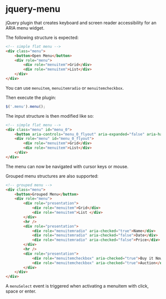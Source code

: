 # jquery-menu

jQuery plugin that creates keyboard and screen reader accessibility for an ARIA menu widget.

The following structure is expected:

```html
<!-- simple flat menu -->
<div class="menu">
    <button>Open Menu</button>
    <div role="menu">
        <div role="menuitem">Grid</div>
        <div role="menuitem">List</div>
    </div>
</div>
```

You can use `menuitem`, `menuitemradio` or `menuitemcheckbox`.

Then execute the plugin:

```js
$('.menu').menu();
```

The input structure is then modified like so:

```html
<!-- simple flat menu -->
<div class="menu" id="menu_0">
    <button aria-controls="menu_0_flyout" aria-expanded="false" aria-haspopup="true">Open Menu</button>
    <div role="menu" id="menu_0_flyout">
        <div role="menuitem">Grid</div>
        <div role="menuitem">List</div>
    </div>
</div>
```

The menu can now be navigated with cursor keys or mouse.

Grouped menu structures are also supported:

```html
<!-- grouped menu -->
<div class="menu">
    <button>Grouped Menu</button>
    <div role="menu">
        <div role="presentation">
            <div role="menuitem">Grid</div>
            <div role="menuitem">List </div>
        </div>
        <hr />
        <div role="presentation">
            <div role="menuitemradio" aria-checked="true">Name</div>
            <div role="menuitemradio" aria-checked="false">Date</div>
            <div role="menuitemradio" aria-checked="false">Price</div>
        </div>
        <hr />
        <div role="presentation">
            <div role="menuitemcheckbox" aria-checked="true">Buy it Now</div>
            <div role="menuitemcheckbox" aria-checked="true">Auction</div>
        </div>
    </div>
</div>
```

A `menuSelect` event is triggered when activating a menuitem with click, space or enter.

